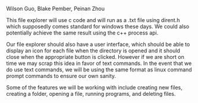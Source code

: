 Wilson Guo,
Blake Pember,
Peinan Zhou

This file explorer will use c code and will run as a .txt file using dirent.h which supposedly comes standard for windows these days. We could also potentially achieve the same result using the c++ process api. 

Our file explorer should also have a user interface, which should be able to display an icon for each file when the directory is opened and it should close when the appropriate button is clicked. However if we are short on time we may scrap this idea in favor of text commands. In the event that we do use text commands, we will be using the same format as linux command prompt commands to ensure our own sanity. 

Some of the features we will be working with include creating new files, creating a folder, opening a file, running programs, and deleting files. 
